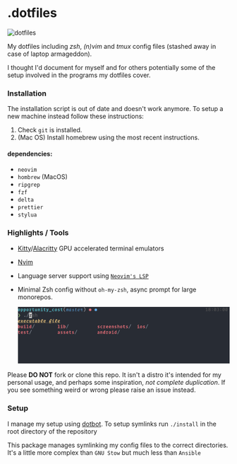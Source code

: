 # .dotfiles

<img width="1719" alt="dotfiles" src="https://user-images.githubusercontent.com/22454918/164985104-93e4ecc6-4b92-4e6a-9483-439bc88e397b.png">

My dotfiles including _zsh_, _(n)vim_ and _tmux_ config files (stashed away in case of laptop armageddon).

I thought I'd document for myself and for others potentially some of the setup
involved in the programs my dotfiles cover.

### Installation

The installation script is out of date and doesn't work anymore.
To setup a new machine instead follow these instructions:

1. Check `git` is installed.
2. (Mac OS) Install homebrew using the most recent instructions.

#### dependencies:

- `neovim`
- `hombrew` (MacOS)
- `ripgrep`
- `fzf`
- `delta`
- `prettier`
- `stylua`

### Highlights / Tools

- [Kitty](https://sw.kovidgoyal.net/kitty/index.html)/[Alacritty](https://github.com/alacritty/alacritty) GPU accelerated terminal emulators
- [Nvim](https://github.com/neovim/neovim)
- Language server support using [`Neovim's LSP`](https://neovim.io/doc/user/lsp.html)

- Minimal Zsh config without `oh-my-zsh`, async prompt for large monorepos.

  ![Zsh Prompt](./prompt.png)

Please **DO NOT** fork or clone this repo. It isn't a distro it's intended for my personal usage, and perhaps
some inspiration, _not complete duplication_. If you see something weird or wrong please raise an issue instead.

### Setup

I manage my setup using [dotbot](https://github.com/anishathalye/dotbot). To setup symlinks run
`./install` in the root directory of the repository

This package manages symlinking my config files to the correct directories.
It's a little more complex than `GNU Stow` but much less than `Ansible`
